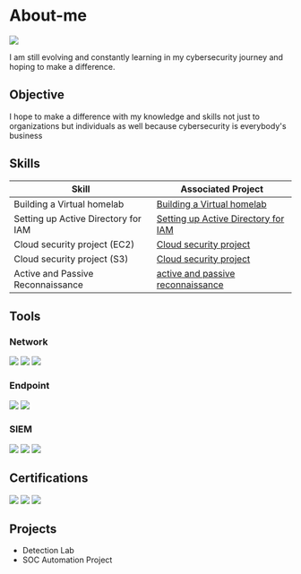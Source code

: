 # About-me
<a href="https://www.linkedin.com/in/olajumoke-uanserume-62056936b/"><img src="https://img.shields.io/badge/-LinkedIn-0072b1?&style=for-the-badge&logo=linkedin&logoColor=white" /></a>

I am still evolving and constantly learning in my cybersecurity journey and hoping to make a difference.

## Objective

I hope to make a difference with my knowledge and skills not just to organizations but individuals as well because cybersecurity is everybody's business

## Skills

| Skill                                         | Associated Project         |
|-----------------------------------------------|----------------------------|
| Building a Virtual homelab                    | <a href="https://github.com/Imojay/Building-a-Free-Virtual-Cybersecurity-Lab-with-Open-Source-Tools">Building a Virtual homelab</a>|
| Setting up Active Directory for IAM           | <a href="https://github.com/Imojay/Setting-up-Active-Directory-for-Identity-and-Access-Management">Setting up Active Directory for IAM</a>|
| Cloud security project (EC2)                  | <a href="https://github.com/Imojay/Creating-cloud-EC2-instances-and-IAM-policy">Cloud security project</a>|
| Cloud security project (S3)                   | <a href="https://github.com/Imojay/Amazon-Simple-Storage-Service-S3-with-IAM-permissions">Cloud security project</a>|
| Active and Passive Reconnaissance             | <a href="https://github.com/Imojay/Active-and-Passive-Reconnaissance-Scan">active and passive reconnaissance</a>|



## Tools

### Network
<div>
    <img src="https://img.shields.io/badge/-Wireshark-1679A7?&style=for-the-badge&logo=Wireshark&logoColor=white" />
    <img src="https://img.shields.io/badge/-Suricata-EF3B2D?&style=for-the-badge&logo=Suricata&logoColor=white" />
    <img src="https://img.shields.io/badge/-Zeek-777BB4?&style=for-the-badge&logo=Zeek&logoColor=white" />
</div>

### Endpoint
<div>
    <img src="https://img.shields.io/badge/-Microsoft_Defender_for_Endpoint-00A4EF?&style=for-the-badge&logo=Microsoft&logoColor=white" />
    <img src="https://img.shields.io/badge/-Velociraptor-4B275F?&style=for-the-badge&logo=Velociraptor&logoColor=white" />
</div>

### SIEM
<div>
    <img src="https://img.shields.io/badge/-Microsoft_Sentinel-0078D4?&style=for-the-badge&logo=Microsoft&logoColor=white" />
    <img src="https://img.shields.io/badge/-Splunk-000000?&style=for-the-badge&logo=Splunk&logoColor=white" />
    <img src="https://img.shields.io/badge/-Elastic-005571?&style=for-the-badge&logo=Elastic&logoColor=white" />
</div>

## Certifications
<div>
<img src="https://img.shields.io/badge/-Security%2B-FF0000?&style=for-the-badge&logo=CompTIA&logoColor=white" />
<img src="https://img.shields.io/badge/-A%2B-4D4D4D?&style=for-the-badge&logo=CompTIA&logoColor=white" />
<img src="https://img.shields.io/badge/-CCNA-006400?&style=for-the-badge&logoColor=white" />
</div>

## Projects
- Detection Lab
- SOC Automation Project
